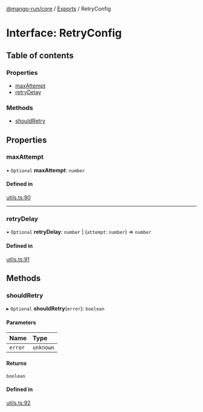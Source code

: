 [@mango-run/core](../README.md) / [Exports](../modules.md) / RetryConfig

# Interface: RetryConfig

## Table of contents

### Properties

- [maxAttempt](RetryConfig.md#maxattempt)
- [retryDelay](RetryConfig.md#retrydelay)

### Methods

- [shouldRetry](RetryConfig.md#shouldretry)

## Properties

### maxAttempt

• `Optional` **maxAttempt**: `number`

#### Defined in

[utils.ts:90](https://github.com/mango-run/mango-run-core/blob/a90ccad/src/utils.ts#L90)

___

### retryDelay

• `Optional` **retryDelay**: `number` \| (`attempt`: `number`) => `number`

#### Defined in

[utils.ts:91](https://github.com/mango-run/mango-run-core/blob/a90ccad/src/utils.ts#L91)

## Methods

### shouldRetry

▸ `Optional` **shouldRetry**(`error`): `boolean`

#### Parameters

| Name | Type |
| :------ | :------ |
| `error` | `unknown` |

#### Returns

`boolean`

#### Defined in

[utils.ts:92](https://github.com/mango-run/mango-run-core/blob/a90ccad/src/utils.ts#L92)
